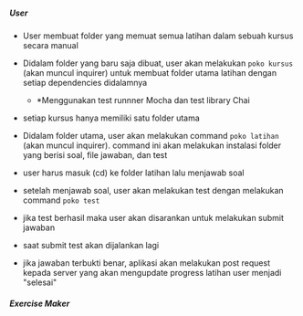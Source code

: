 ##### User

- User membuat folder yang memuat semua latihan dalam sebuah kursus secara manual

- Didalam folder yang baru saja dibuat, user akan melakukan `poko kursus` (akan muncul inquirer) untuk membuat folder utama latihan dengan setiap dependencies didalamnya

    - *Menggunakan test runnner Mocha dan test library Chai

- setiap kursus hanya memiliki satu folder utama

- Didalam folder utama, user akan melakukan command `poko latihan` (akan muncul inquirer). command ini akan melakukan instalasi folder yang berisi soal, file jawaban, dan test

- user harus masuk (cd) ke folder latihan lalu menjawab soal

- setelah menjawab soal, user akan melakukan test dengan melakukan command `poko test`

- jika test berhasil maka user akan disarankan untuk melakukan submit jawaban

- saat submit test akan dijalankan lagi

- jika jawaban terbukti benar, aplikasi akan melakukan post request kepada server yang akan mengupdate progress latihan user menjadi "selesai"

##### Exercise Maker